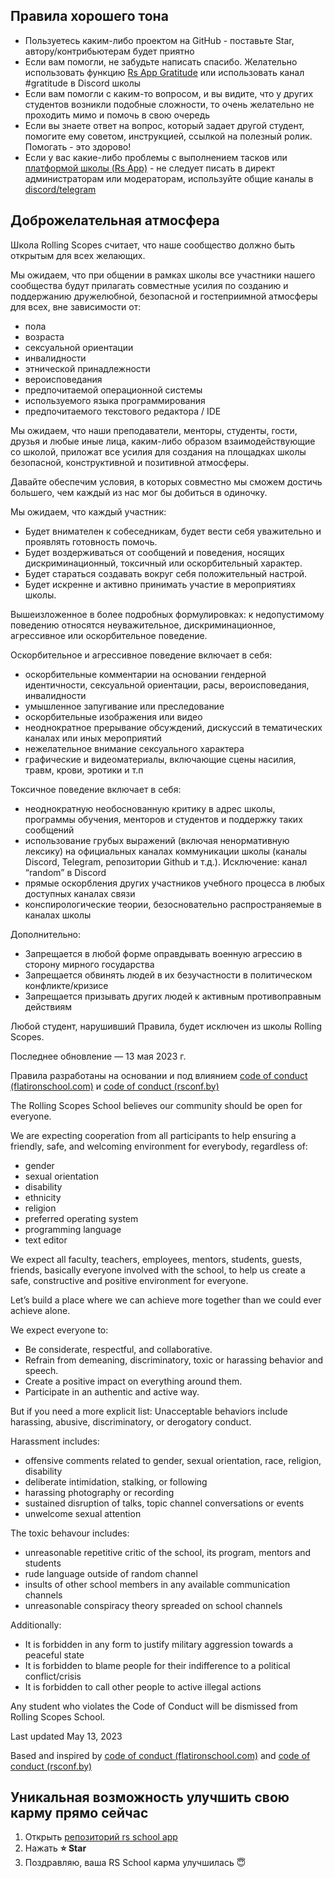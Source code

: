 ﻿## Правила хорошего тона

- Пользуетесь каким-либо проектом на GitHub - поставьте Star, автору/контрибьютерам будет приятно
- Если вам помогли, не забудьте написать спасибо. Желательно использовать функцию [Rs App Gratitude](https://app.rs.school/gratitude) или использовать канал #gratitude в Discord школы
- Если вам помогли с каким-то вопросом, и вы видите, что у других студентов возникли подобные сложности, то очень желательно не проходить мимо и помочь в свою очередь
- Если вы знаете ответ на вопрос, который задает другой студент, помогите ему советом, инструкцией, ссылкой на полезный ролик. Помогать - это здорово!
- Если у вас какие-либо проблемы с выполнением тасков или [платформой школы (Rs App)](rs-app.md) - не следует писать в директ администраторам или модераторам, используйте общие каналы в [discord/telegram](rs-school-chats.md)

## Доброжелательная атмосфера

Школа Rolling Scopes считает, что наше сообщество должно быть открытым для всех желающих.

Мы ожидаем, что при общении в рамках школы все участники нашего сообщества будут прилагать совместные усилия по созданию и поддержанию дружелюбной, безопасной и гостеприимной атмосферы для всех, вне зависимости от:

- пола
- возраста
- сексуальной ориентации
- инвалидности
- этнической принадлежности
- вероисповедания
- предпочитаемой операционной системы
- используемого языка программирования
- предпочитаемого текстового редактора / IDE

Мы ожидаем, что наши преподаватели, менторы, студенты, гости, друзья и любые иные лица, каким-либо образом взаимодействующие со школой, приложат все усилия для создания на площадках школы безопасной, конструктивной и позитивной атмосферы.

Давайте обеспечим условия, в которых совместно мы сможем достичь большего, чем каждый из нас мог бы добиться в одиночку.

Мы ожидаем, что каждый участник:

- Будет внимателен к собеседникам, будет вести себя уважительно и проявлять готовность помочь.
- Будет воздерживаться от сообщений и поведения, носящих дискриминационный, токсичный или оскорбительный характер.
- Будет стараться создавать вокруг себя положительный настрой.
- Будет искренне и активно принимать участие в мероприятиях школы.

Вышеизложенное в более подробных формулировках: к недопустимому поведению относятся неуважительное, дискриминационное, агрессивное или оскорбительное поведение.

Оскорбительное и агрессивное поведение включает в себя:

- оскорбительные комментарии на основании гендерной идентичности, сексуальной ориентации, расы, вероисповедания, инвалидности
- умышленное запугивание или преследование
- оскорбительные изображения или видео
- неоднократное прерывание обсуждений, дискуссий в тематических каналах или иных мероприятий
- нежелательное внимание сексуального характера
- графические и видеоматериалы, включающие сцены насилия, травм, крови, эротики и т.п

Токсичное поведение включает в себя:

- неоднократную необоснованную критику в адрес школы, программы обучения, менторов и студентов и поддержку таких сообщений
- использование грубых выражений (включая ненормативную лексику) на официальных каналах коммуникации школы (каналы Discord, Telegram, репозитории Github и т.д.). Исключение: канал “random” в Discord
- прямые оскорбления других участников учебного процесса в любых доступных каналах связи
- конспирологические теории, безосновательно распространяемые в каналах школы

Дополнительно:

- Запрещается в любой форме оправдывать военную агрессию в сторону мирного государства
- Запрещается обвинять людей в их безучастности в политическом конфликте/кризисе
- Запрещается призывать других людей к активным противоправным действиям

Любой студент, нарушивший Правила, будет исключен из школы Rolling Scopes.

Последнее обновление — 13 мая 2023 г.

Правила разработаны на основании и под влиянием [code of conduct (flatironschool.com)](https://www.flatironschool.com/code-of-conduct/) и [code of conduct (rsconf.by)](https://rsconf.by/code-of-conduct.html)

The Rolling Scopes School believes our community should be open for everyone.

We are expecting cooperation from all participants to help ensuring a friendly, safe, and welcoming environment for everybody, regardless of:

- gender
- sexual orientation
- disability
- ethnicity
- religion
- preferred operating system
- programming language
- text editor

We expect all faculty, teachers, employees, mentors, students, guests, friends, basically everyone involved with the school, to help us create a safe, constructive and positive environment for everyone.

Let’s build a place where we can achieve more together than we could ever achieve alone.

We expect everyone to:

- Be considerate, respectful, and collaborative.
- Refrain from demeaning, discriminatory, toxic or harassing behavior and speech.
- Create a positive impact on everything around them.
- Participate in an authentic and active way.

But if you need a more explicit list: Unacceptable behaviors include harassing, abusive, discriminatory, or derogatory conduct.

Harassment includes:

- offensive comments related to gender, sexual orientation, race, religion, disability
- deliberate intimidation, stalking, or following
- harassing photography or recording
- sustained disruption of talks, topic channel conversations or events
- unwelcome sexual attention

The toxic behavour includes:

- unreasonable repetitive critic of the school, its program, mentors and students
- rude language outside of random channel
- insults of other school members in any available communication channels
- unreasonable conspiracy theory spreaded on school channels

Additionally:

- It is forbidden in any form to justify military aggression towards a peaceful state
- It is forbidden to blame people for their indifference to a political conflict/crisis
- It is forbidden to call other people to active illegal actions

Any student who violates the Code of Conduct will be dismissed from Rolling Scopes School.

Last updated May 13, 2023

Based and inspired by [code of conduct (flatironschool.com)](https://www.flatironschool.com/code-of-conduct/) and [code of conduct (rsconf.by)](https://rsconf.by/code-of-conduct.html)

## Уникальная возможность улучшить свою карму прямо сейчас

1. Открыть [репозиторий rs school app](https://github.com/rolling-scopes/rsschool-app)
2. Нажать **:star: Star**
3. Поздравляю, ваша RS School карма улучшилась :innocent:
